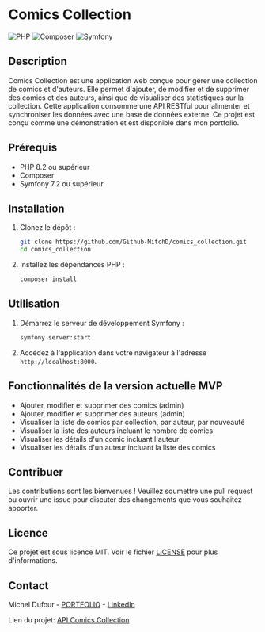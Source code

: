 # Comics Collection

![PHP](https://img.shields.io/badge/php-%3E%3D8.2-blue)
![Composer](https://img.shields.io/badge/composer-%3E%3D2.8-red)
![Symfony](https://img.shields.io/badge/symfony-%3E%3D7.2-green)

## Description
Comics Collection est une application web conçue pour gérer une collection de comics et d'auteurs. Elle permet d'ajouter, de modifier et de supprimer des comics et des auteurs, ainsi que de visualiser des statistiques sur la collection. Cette application consomme une API RESTful pour alimenter et synchroniser les données avec une base de données externe. Ce projet est conçu comme une démonstration et est disponible dans mon portfolio.

## Prérequis
- PHP 8.2 ou supérieur
- Composer
- Symfony 7.2 ou supérieur

## Installation

1. Clonez le dépôt :
    ```sh
    git clone https://github.com/Github-MitchD/comics_collection.git
    cd comics_collection
    ```

2. Installez les dépendances PHP :
    ```sh
    composer install
    ```

## Utilisation

1. Démarrez le serveur de développement Symfony :
    ```sh
    symfony server:start
    ```

2. Accédez à l'application dans votre navigateur à l'adresse `http://localhost:8000`.

## Fonctionnalités de la version actuelle MVP
- Ajouter, modifier et supprimer des comics (admin)
- Ajouter, modifier et supprimer des auteurs (admin)
- Visualiser la liste de comics par collection, par auteur, par nouveauté
- Visualiser la liste des auteurs incluant le nombre de comics
- Visualiser les détails d'un comic incluant l'auteur
- Visualiser les détails d'un auteur incluant la liste des comics

## Contribuer
Les contributions sont les bienvenues ! Veuillez soumettre une pull request ou ouvrir une issue pour discuter des changements que vous souhaitez apporter.

## Licence
Ce projet est sous licence MIT. Voir le fichier [LICENSE](LICENSE) pour plus d'informations.

## Contact
Michel Dufour - [PORTFOLIO](https://micheldufour.fr/) - [LinkedIn](https://www.linkedin.com/in/michel-dufour-b7570b187/)

Lien du projet: [API Comics Collection](https://comics-collection.micheldufour.fr/)
